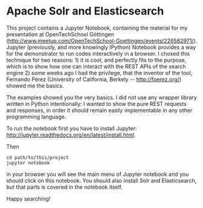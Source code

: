 # Apache Solr and Elasticsearch

This project contains a Jupyter Notebook, containing the material for my presentation at OpenTechSchool Göttingen (http://www.meetup.com/OpenTechSchool-Goettingen/events/226562971/). Jupyter (previously, and more knowingly IPython) Notebook provides a way for the demonstrator to run codes interactively in a browser. I chosed this technique for two reasons: 1) it is cool, and perfectly fits to the purpose, which is to show how one can interact with the REST APIs of the search engine 2) some weeks ago I had the privilege, that the inventor of the tool, Fernando Pérez (University of California, Berkely -- http://fperez.org/) showed me the basics.

The examples showed you the very basics. I did not use any wrapper library written in Python intentionally: I wanted to show the pure REST requests and responses, in order it should remain easily implementable in any other programming language.

To run the notebook first you have to install Jupyter: http://jupyter.readthedocs.org/en/latest/install.html.

Then

```
cd path/to/this/project
jupyter notebook
```

in your browser you will see the main menu of Jupyter notebook and you should click on this notebook. You should also install Solr and Elasticsearch, but that parts is covered in the notebook itself.

Happy searching!
